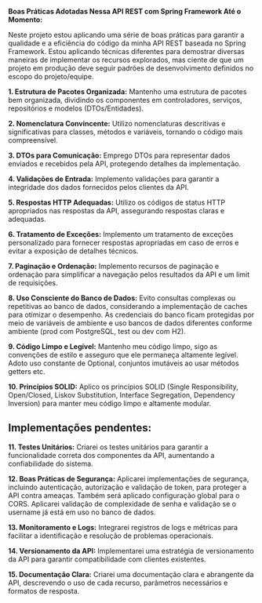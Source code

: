 **Boas Práticas Adotadas Nessa API REST com Spring Framework Até o Momento:**

Neste projeto estou aplicando uma série de boas práticas para garantir a qualidade e a eficiência do código da minha API REST baseada no Spring Framework. Estou aplicando técnicas diferentes para demostrar diversas maneiras de implementar os recursos explorados, mas ciente de que um projeto em produção deve seguir padrões de desenvolvimento definidos no escopo do projeto/equipe. 

**1. Estrutura de Pacotes Organizada:** Mantenho uma estrutura de pacotes bem organizada, dividindo os componentes em controladores, serviços, repositórios e modelos (DTOs/Entidades).

**2. Nomenclatura Convincente:** Utilizo nomenclaturas descritivas e significativas para classes, métodos e variáveis, tornando o código mais compreensível.

**3. DTOs para Comunicação:** Emprego DTOs para representar dados enviados e recebidos pela API, protegendo detalhes da implementação.

**4. Validações de Entrada:** Implemento validações para garantir a integridade dos dados fornecidos pelos clientes da API.

**5. Respostas HTTP Adequadas:** Utilizo os códigos de status HTTP apropriados nas respostas da API, assegurando respostas claras e adequadas.

**6. Tratamento de Exceções:** Implemento um tratamento de exceções personalizado para fornecer respostas apropriadas em caso de erros e evitar a exposição de detalhes técnicos.

**7. Paginação e Ordenação:** Implemento recursos de paginação e ordenação para simplificar a navegação pelos resultados da API e um limit de requisições.

**8. Uso Consciente do Banco de Dados:** Evito consultas complexas ou repetitivas ao banco de dados, considerando a implementação de caches para otimizar o desempenho. As credenciais do banco ficam protegidas por meio de variáveis de ambiente e uso bancos de dados diferentes conforme ambiente (prod com PostgreSQL, test ou dev com H2).

**9. Código Limpo e Legível:** Mantenho meu código limpo, sigo as convenções de estilo e asseguro que ele permaneça altamente legível. Adoto uso constante de Optional, conjuntos imutáveis ao usar métodos getters etc.

**10. Princípios SOLID:** Aplico os princípios SOLID (Single Responsibility, Open/Closed, Liskov Substitution, Interface Segregation, Dependency Inversion) para manter meu código limpo e altamente modular.

## Implementações pendentes:

**11. Testes Unitários:** Criarei os testes unitários para garantir a funcionalidade correta dos componentes da API, aumentando a confiabilidade do sistema.

**12. Boas Práticas de Segurança:** Aplicarei implementações de segurança, incluindo autenticação, autorização e validação de token, para proteger a API contra ameaças. Também será aplicado configuração global para o CORS. Aplicarei validação de complexidade de senha e validação se o username já está em uso no banco de dados. 

**13. Monitoramento e Logs:** Integrarei registros de logs e métricas para facilitar a identificação e resolução de problemas operacionais.

**14. Versionamento da API:** Implementarei uma estratégia de versionamento da API para garantir compatibilidade com clientes existentes.

**15. Documentação Clara:** Criarei uma documentação clara e abrangente da API, descrevendo o uso de cada recurso, parâmetros necessários e formatos de resposta.